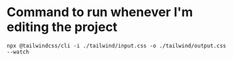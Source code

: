 # Command to run whenever I'm editing the project
```npx @tailwindcss/cli -i ./tailwind/input.css -o ./tailwind/output.css --watch```
